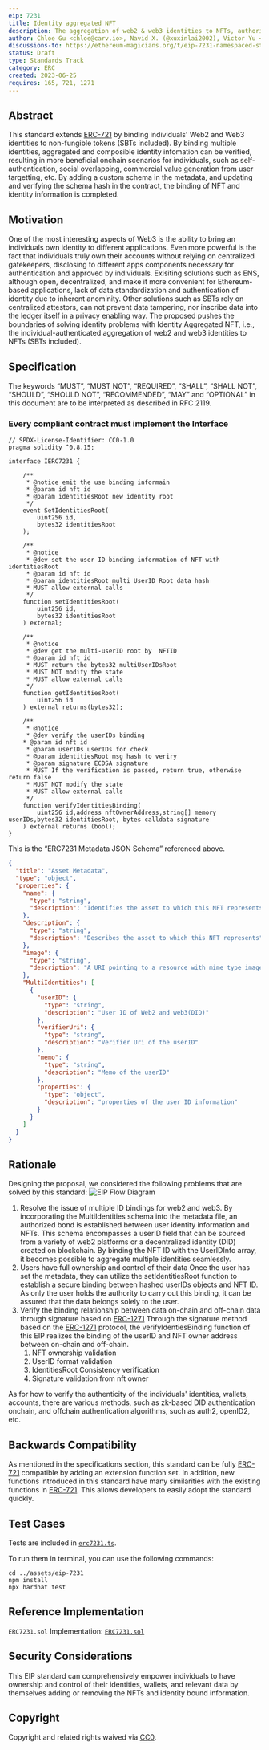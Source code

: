 ```yaml
---
eip: 7231
title: Identity aggregated NFT
description: The aggregation of web2 & web3 identities to NFTs, authorized by individuals, gives attributes of ownerships, relationships, experiences.
author: Chloe Gu <chloe@carv.io>, Navid X. (@xuxinlai2002), Victor Yu <victor@carv.io>, Archer H.
discussions-to: https://ethereum-magicians.org/t/eip-7231-namespaced-storage-layout/14796
status: Draft
type: Standards Track
category: ERC
created: 2023-06-25
requires: 165, 721, 1271
---
```


## Abstract

This standard extends [ERC-721](./eip-721.md) by binding individuals' Web2 and Web3 identities to non-fungible tokens (SBTs included). By binding multiple identities, aggregated and composible identity infomation can be verified, resulting in more beneficial onchain scenarios for individuals, such as self-authentication, social overlapping, commercial value generation from user targetting, etc. By adding a custom schema in the metadata, and updating and verifying the schema hash in the contract, the binding of NFT and identity information is completed.

## Motivation

One of the most interesting aspects of Web3 is the ability to bring an individuals own identity to different applications. Even more powerful is the fact that individuals truly own their accounts without relying on centralized gatekeepers, disclosing to different apps components necessary for authentication and approved by individuals. 
Exisiting solutions such as ENS, although open, decentralized, and make it more convenient for Ethereum-based applications, lack of data standardization and authentication of identity due to inherent anominity. Other solutions such as SBTs rely on centralized attestors, can not prevent data tampering, nor inscribe data into the ledger itself in a privacy enabling way. 
The proposed pushes the boundaries of solving identity problems with Identity Aggregated NFT, i.e., the individual-authenticated aggregation of web2 and web3 identities to NFTs (SBTs included). 

## Specification

The keywords “MUST”, “MUST NOT”, “REQUIRED”, “SHALL”, “SHALL NOT”, “SHOULD”, “SHOULD NOT”, “RECOMMENDED”, “MAY” and “OPTIONAL” in this document are to be interpreted as described in RFC 2119.

### Every compliant contract must implement the Interface

```solidity
// SPDX-License-Identifier: CC0-1.0
pragma solidity ^0.8.15;

interface IERC7231 {

    /**
     * @notice emit the use binding informain
     * @param id nft id 
     * @param identitiesRoot new identity root
     */
    event SetIdentitiesRoot(
        uint256 id,
        bytes32 identitiesRoot
    );

    /**
     * @notice 
     * @dev set the user ID binding information of NFT with identitiesRoot
     * @param id nft id 
     * @param identitiesRoot multi UserID Root data hash
     * MUST allow external calls
     */
    function setIdentitiesRoot(
        uint256 id,
        bytes32 identitiesRoot
    ) external;

    /**
     * @notice 
     * @dev get the multi-userID root by  NFTID
     * @param id nft id 
     * MUST return the bytes32 multiUserIDsRoot
     * MUST NOT modify the state
     * MUST allow external calls
     */
    function getIdentitiesRoot(
        uint256 id
    ) external returns(bytes32);

    /**
     * @notice 
     * @dev verify the userIDs binding 
    * @param id nft id 
     * @param userIDs userIDs for check
     * @param identitiesRoot msg hash to veriry
     * @param signature ECDSA signature 
     * MUST If the verification is passed, return true, otherwise return false
     * MUST NOT modify the state
     * MUST allow external calls
     */
    function verifyIdentitiesBinding(
        uint256 id,address nftOwnerAddress,string[] memory userIDs,bytes32 identitiesRoot, bytes calldata signature
    ) external returns (bool);
}
```

This is the “ERC7231 Metadata JSON Schema” referenced above.

```json
{
  "title": "Asset Metadata",
  "type": "object",
  "properties": {
    "name": {
      "type": "string",
      "description": "Identifies the asset to which this NFT represents"
    },
    "description": {
      "type": "string",
      "description": "Describes the asset to which this NFT represents"
    },
    "image": {
      "type": "string",
      "description": "A URI pointing to a resource with mime type image"
    },
    "MultiIdentities": [
      {
        "userID": {
          "type": "string",
          "description": "User ID of Web2 and web3(DID)"
        },
        "verifierUri": {
          "type": "string",
          "description": "Verifier Uri of the userID"
        },
        "memo": {
          "type": "string",
          "description": "Memo of the userID"
        },
        "properties": {
          "type": "object",
          "description": "properties of the user ID information"
        }
      }
    ]
  }
}
```

## Rationale

Designing the proposal, we considered the following problems that are solved by this standard:
![EIP Flow Diagram](../assets/eip-7231/img/Identity-aggregated-NFT-flow.png)

1. Resolve the issue of multiple ID bindings for web2 and web3.
By incorporating the MultiIdentities schema into the metadata file, an authorized bond is established between user identity information and NFTs. This schema encompasses a userID field that can be sourced from a variety of web2 platforms or a decentralized identity (DID) created on blockchain. By binding the NFT ID with the UserIDInfo array, it becomes possible to aggregate multiple identities seamlessly.
1. Users have full ownership and control of their data
Once the user has set the metadata, they can utilize the setIdentitiesRoot function to establish a secure binding between hashed userIDs objects and NFT ID. As only the user holds the authority to carry out this binding, it can be assured that the data belongs solely to the user.
1. Verify the binding relationship between data on-chain and off-chain data through signature based on [ERC-1271](./eip-1271.md)
Through the signature method based on the [ERC-1271](./eip-1271.md) protocol, the verifyIdentiesBinding function of this EIP realizes the binding of the userID and NFT owner address between on-chain and off-chain.
   1. NFT ownership validation
   2. UserID format validation
   3. IdentitiesRoot Consistency verification
   4. Signature validation from nft owner

As for how to verify the authenticity of the individuals' identities, wallets, accounts, there are various methods, such as zk-based DID authentication onchain, and offchain authentication algorithms, such as auth2, openID2, etc.

## Backwards Compatibility

As mentioned in the specifications section, this standard can be fully [ERC-721](./eip-721.md) compatible by adding an extension function set.
In addition, new functions introduced in this standard have many similarities with the existing functions in [ERC-721](./eip-721.md). This allows developers to easily adopt the standard quickly.

## Test Cases

Tests are included in [`erc7231.ts`](../assets/eip-7231/test/erc7231.ts).

To run them in terminal, you can use the following commands:

```
cd ../assets/eip-7231
npm install
npx hardhat test
```

## Reference Implementation

`ERC7231.sol` Implementation: [`ERC7231.sol`](../assets/eip-7231/contracts/ERC7231.sol)

## Security Considerations

This EIP standard can comprehensively empower individuals to have ownership and control of their identities, wallets, and relevant data by themselves adding or removing the NFTs and identity bound information. 

## Copyright

Copyright and related rights waived via [CC0](../LICENSE.md).
